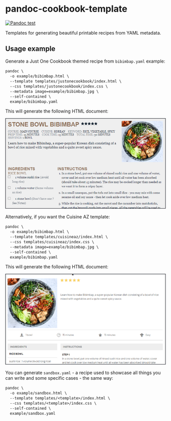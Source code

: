 pandoc-cookbook-template
========================

[![Pandoc test](https://github.com/Nauja/pandoc-cookbook-template/actions/workflows/pandoc-test.yml/badge.svg)](https://github.com/Nauja/pandoc-cookbook-template/actions/workflows/pandoc-test.yml)

Templates for generating beautiful printable recipes from YAML metadata.

## Usage example

Generate a Just One Cookbook themed recipe from `bibimbap.yaml` example:

    pandoc \
      -o example/bibimbap.html \
      --template templates/justonecookbook/index.html \
      --css templates/justonecookbook/index.css \
      --metadata image=example/bibimbap.jpg \
      --self-contained \
      example/bibimbap.yaml

This will generate the following HTML document:

[![Bibimbap Preview](https://raw.githubusercontent.com/Nauja/pandoc-cookbook-template/master/example/bibimbap-justonecookbook-preview.jpg)](https://raw.githubusercontent.com/Nauja/pandoc-cookbook-template/master/example/bibimbap-justonecookbook-preview.jpg)

Alternatively, if you want the Cuisine AZ template:

    pandoc \
      -o example/bibimbap.html \
      --template templates/cuisineaz/index.html \
      --css templates/cuisineaz/index.css \
      --metadata image=example/bibimbap.jpg \
      --self-contained \
      example/bibimbap.yaml

This will generate the following HTML document:

[![Bibimbap Preview](https://raw.githubusercontent.com/Nauja/pandoc-cookbook-template/master/example/bibimbap-cuisineaz-preview.jpg)](https://raw.githubusercontent.com/Nauja/pandoc-cookbook-template/master/example/bibimbap-cuisineaz-preview.jpg)

You can generate `sandbox.yaml` - a recipe used to showcase all things you can write and some specific cases - the same way:

    pandoc \
      -o example/sandbox.html \
      --template templates/<template>/index.html \
      --css templates/<template>/index.css \
      --self-contained \
      example/sandbox.yaml
